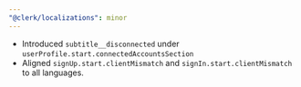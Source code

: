 ```yaml
---
"@clerk/localizations": minor
---
```


- Introduced `subtitle__disconnected` under `userProfile.start.connectedAccountsSection`
- Aligned `signUp.start.clientMismatch` and `signIn.start.clientMismatch` to all languages.
